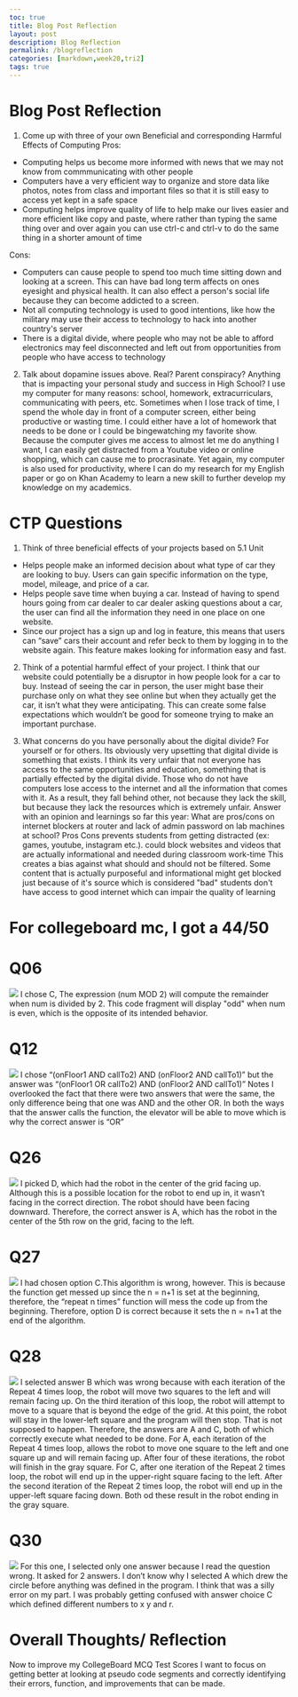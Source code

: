```yaml
---
toc: true
title: Blog Post Reflection
layout: post
description: Blog Reflection
permalink: /blogreflection
categories: [markdown,week20,tri2]
tags: true
---
```


# Blog Post Reflection
1. Come up with three of your own Beneficial and corresponding Harmful Effects of Computing
Pros: 
- Computing helps us become more informed with news that we may not know from commmunicating with other people 
- Computers have a very efficient way to organize and store data like photos, notes from class and important files so that it is still easy to access yet kept in a safe space
- Computing helps improve quality of life to help make our lives easier and more efficient like copy and paste, where rather than typing the same thing over and over again you can use ctrl-c and ctrl-v to do the same thing in a shorter amount of time 

Cons:
- Computers can cause people to spend too much time sitting down and looking at a screen. This can have bad long term affects on ones eyesight and physical health. It can also effect a person's social life because they can become addicted to a screen. 
- Not all computing technology is used to good intentions, like how the military may use their access to technology to hack into another country's server 
- There is a digital divide, where people who may not be able to afford electronics may feel disconnected and left out from opportunities from people who have access to technology 

2. Talk about dopamine issues above. Real? Parent conspiracy? Anything that is impacting your personal study and success in High School?
I use my computer for many reasons: school, homework, extracurriculars, communicating with peers, etc. Sometimes when I lose track of time, I spend the whole day in front of a computer screen, either being productive or wasting time. I could either have a lot of homework that needs to be done or I could be bingewatching my favorite show. Because the computer gives me access to almost let me do anything I want, I can easily get distracted from a Youtube video or online shopping, which can cause me to procrasinate. Yet again, my computer is also used for productivity, where I can do my research for my English paper or go on Khan Academy to learn a new skill to further develop my knowledge on my academics. 


# CTP Questions
1. Think of three beneficial effects of your projects based on 5.1 Unit
- Helps people make an informed decision about what type of car they are looking to buy. Users can gain specific information on the type, model, mileage, and price of a car.
- Helps people save time when buying a car. Instead of having to spend hours going from car dealer to car dealer asking questions about a car, the user can find all the information they need in one place on one website.
- Since our project has a sign up and log in feature, this means that users can “save” cars their account and refer beck to them by logging in to the website again. This feature makes looking for information easy and fast.

2. Think of a potential harmful effect of your project.
I think that our website could potentially be a disruptor in how people look for a car to buy. Instead of seeing the car in person, the user might base their purchase only on what they see online but when they actually get the car, it isn’t what they were anticipating. This can create some false expectations which wouldn’t be good for someone trying to make an important purchase.

3. What concerns do you have personally about the digital divide? For yourself or for others.
Its obviously very upsetting that digital divide is something that exists. I think its very unfair that not everyone has access to the same opportunities and education, something that is partially effected by the digital divide. Those who do not have computers lose access to the internet and all the information that comes with it. As a result, they fall behind other, not because they lack the skill, but because they lack the resources which is extremely unfair.
Answer with an opinion and learnings so far this year: What are pros/cons on internet blockers at router and lack of admin password on lab machines at school?
Pros	Cons
prevents students from getting distracted (ex: games, youtube, instagram etc.).
could block websites and videos that are actually informational and needed during classroom work-time
This creates a bias against what should and should not be filtered. Some content that is actually purposeful and informational might get blocked just because of it's source which is considered "bad"
students don't have access to good internet which can impair the quality of learning

# For collegeboard mc, I got a 44/50

# Q06
<img src= "https://github.com/sarahliu2006/Sarah-Liu/blob/2f8c6efb93dba9b0d71a821cbdae441bfd14f845/images/q6.PNG?raw=true">
I chose C, The expression (num MOD 2) will compute the remainder when num is divided by 2. This code fragment will display "odd" when num is even, which is the opposite of its intended behavior.

# Q12
<img src= "https://github.com/sarahliu2006/Sarah-Liu/blob/2f8c6efb93dba9b0d71a821cbdae441bfd14f845/images/q12.PNG?raw=true">
I chose “(onFloor1 AND callTo2) AND (onFloor2 AND callTo1)” but the answer was “(onFloor1 OR callTo2) AND (onFloor2 AND callTo1)”
Notes
I overlooked the fact that there were two answers that were the same, the only difference being that one was AND and the other OR. In both the ways that the answer calls the function, the elevator will be able to move which is why the correct answer is “OR”

# Q26
<img src= "https://github.com/sarahliu2006/Sarah-Liu/blob/2f8c6efb93dba9b0d71a821cbdae441bfd14f845/images/q26.PNG?raw=true">
I picked D, which had the robot in the center of the grid facing up. Although this is a possible location for the robot to end up in, it wasn’t facing in the correct direction. The robot should have been facing downward. Therefore, the correct answer is A, which has the robot in the center of the 5th row on the grid, facing to the left.

# Q27
<img src= "https://github.com/sarahliu2006/Sarah-Liu/blob/2f8c6efb93dba9b0d71a821cbdae441bfd14f845/images/q27.PNG?raw=true">
I had chosen option C.This algorithm is wrong, however. This is because the function get messed up since the n = n+1 is set at the beginning, therefore, the “repeat n times” function will mess the code up from the beginning. Therefore, option D is correct because it sets the n = n+1 at the end of the algorithm.

# Q28
<img src= "https://github.com/sarahliu2006/Sarah-Liu/blob/2f8c6efb93dba9b0d71a821cbdae441bfd14f845/images/q28.PNG?raw=true">
I selected answer B which was wrong because with each iteration of the Repeat 4 times loop, the robot will move two squares to the left and will remain facing up. On the third iteration of this loop, the robot will attempt to move to a square that is beyond the edge of the grid. At this point, the robot will stay in the lower-left square and the program will then stop. That is not supposed to happen. Therefore, the answers are A and C, both of which correctly execute what needed to be done. For A, each iteration of the Repeat 4 times loop, allows the robot to move one square to the left and one square up and will remain facing up. After four of these iterations, the robot will finish in the gray square. For C, after one iteration of the Repeat 2 times loop, the robot will end up in the upper-right square facing to the left. After the second iteration of the Repeat 2 times loop, the robot will end up in the upper-left square facing down. Both od these result in the robot ending in the gray square.

# Q30
<img src= "https://github.com/sarahliu2006/Sarah-Liu/blob/2f8c6efb93dba9b0d71a821cbdae441bfd14f845/images/q30.PNG?raw=true">
For this one, I selected only one answer because I read the question wrong. It asked for 2 answers. I don’t know why I selected A which drew the circle before anything was defined in the program. I think that was a silly error on my part. I was probably getting confused with answer choice C which defined different numbers to x y and r.

# Overall Thoughts/ Reflection
Now to improve my CollegeBoard MCQ Test Scores I want to focus on getting better at looking at pseudo code segments and correctly identifying their errors, function, and improvements that can be made.
